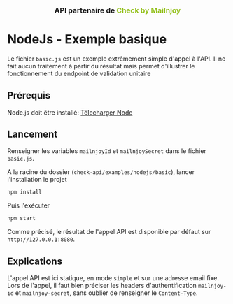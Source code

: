 <h3 align="center">API partenaire de <span style="color:#95C11F;">Check by Mailnjoy<span></h3>

# NodeJs -  Exemple basique
Le fichier `basic.js` est un exemple extrêmement simple d'appel à l'API. Il ne fait aucun traitement à partir du résultat mais permet d'illustrer le fonctionnement du endpoint de validation unitaire

## Prérequis
Node.js doit être installé: [Télecharger Node](https://nodejs.org/en/download/)

## Lancement
Renseigner les variables `mailnjoyId` et  `mailnjoySecret` dans le fichier `basic.js`.

A la racine du dossier (`check-api/examples/nodejs/basic`), lancer l'installation le projet
```bash
npm install
```
Puis l'exécuter 
```bash
npm start
```
Comme précisé, le résultat de l'appel API est disponible par défaut sur `http://127.0.0.1:8080`.

## Explications
L'appel API est ici statique, en mode `simple` et sur une adresse email fixe.
Lors de l'appel, il faut bien préciser les headers d'authentification `mailnjoy-id` et `mailnjoy-secret`, sans oublier de renseigner le `Content-Type`.
